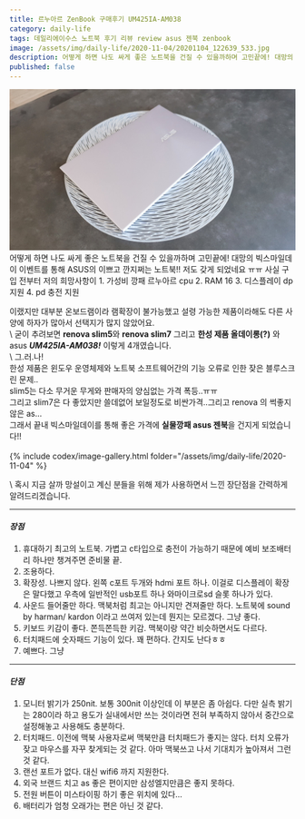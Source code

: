 ```yaml
---
title: 르누아르 ZenBook 구매후기 UM425IA-AM038
category: daily-life
tags: 데일리에이수스 노트북 후기 리뷰 review asus 젠북 zenbook
image: /assets/img/daily-life/2020-11-04/20201104_122639_533.jpg
description: 어떻게 하면 나도 싸게 좋은 노트북을 건질 수 있을까하며 고민끝에! 대망의 빅스마일데이 이벤트를 통해 ASUS의 이쁘고 깐지쩌는 노트북!! 저도 갖게 되었네요 ㅠㅠ 사실 구입 전부터 저의 희망사항이 1. 가성비 깡패 르누아르 cpu
published: false
---
```

<img class="mid-img" src="/assets/img/post/daily-life/2020-11-04/20201104_122743_494.jpg" alt="notebook">
어떻게 하면 나도 싸게 좋은 노트북을 건질 수 있을까하며 고민끝에! 대망의 빅스마일데이 이벤트를 통해 ASUS의 이쁘고 깐지쩌는 노트북!! 저도 갖게 되었네요 ㅠㅠ 사실 구입 전부터 저의 희망사항이
1. 가성비 깡패 르누아르 cpu
2. RAM 16
3. 디스플레이 dp 지원
4. pd 충전 지원  

이랬지만
대부분 온보드램이라 램확장이 불가능했고 설령 가능한 제품이라해도 다른 사양에 하자가 많아서 선택지가 많지 않았어요.  
\\
굳이 추려보면 **renova slim5**와 **renova slim7** 그리고 **한성 제품 올데이롱(?)** 와 asus ***UM425IA-AM038!*** 이렇게 4개였습니다.  
\\
그.러.나!  
한성 제품은 윈도우 운영체제와 노트북 소프트웨어간의 기능 오류로 인한 잦은 블루스크린 문제..  
slim5는 다소 무거운 무게와 판매자의 양심없는 가격 폭등..ㅠㅠ  
그리고 slim7은 다 좋았지만 쓸데없어 보일정도로 비싼가격..그리고 renova 의 썩좋지않은 as...  
그래서 끝내 빅스마일데이를 통해 좋은 가격에 **실물깡패 asus 젠북**을 건지게 되었습니다!!  
<br/>
{% include codex/image-gallery.html folder="/assets/img/daily-life/2020-11-04" %}

\\
혹시 지금 살까 망설이고 계신 분들을 위해 제가 사용하면서 느낀 장단점을 간력하게 알려드리겠습니다.
- - -
#### *장점*  
1. 휴대하기 최고의 노트북. 가볍고 c타입으로 충전이 가능하기 때문에 예비 보조배터리 하나만 챙겨주면 준비물 끝.
2. 조용하다.
3. 확장성. 나쁘지 않다. 왼쪽 c포트 두개와 hdmi 포트 하나. 이걸로 디스플레이 확장은 말다했고 우측에 일반적인 usb포트 하나 와마이크로sd 슬롯 하나가 있다.
4. 사운드 들어줄만 하다. 맥북처럼 최고는 아니지만 견져줄만 하다. 노트북에 sound by harman/ kardon 이라고 쓰여저 있는데 뭔지는 모르겠다. 그냥 좋다.
5. 키보드 키감이 좋다. 쫀득쫀득한 키감. 맥북이랑 약간 비슷하면서도 다르다.
6. 터치패드에 숫자패드 기능이 있다. 꽤 편하다. 간지도 난다ㅎㅎ
7. 예쁘다. 그냥  

- - -
#### *단점*  
1. 모니터 밝기가 250nit. 보통 300nit 이상인데 이 부분은 좀 아쉽다. 다만 실측 밝기는 280이라 하고 용도가 실내에서만 쓰는 것이라면 전혀 부족하지 않아서 중간으로 설정해놓고 사용해도 충분하다.
2. 터치패드. 이전에 맥북 사용자로써 맥북만큼 터치패드가 좋지는 않다. 터치 오류가 잦고 마우스를 자꾸 찾게되는 것 같다. 아마 맥북쓰고 나서 기대치가 높아져서 그런 것 같다.
3. 랜선 포트가 없다. 대신 wifi6 까지 지원한다.
4. 외국 브랜드 치고 as 좋은 편이지만 삼성엘지만큼은 좋지 못하다.
5. 전원 버튼이 미스타이핑 하기 좋은 위치에 있다...
6. 배터리가 엄청 오래가는 편은 아닌 것 같다.
